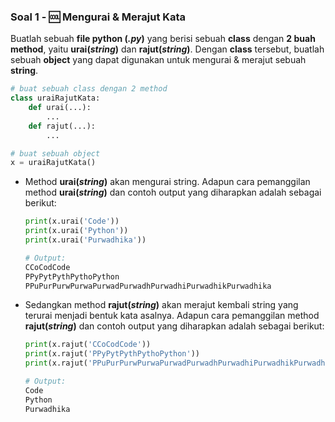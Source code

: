 ### **Soal 1 - 🆒 Mengurai & Merajut Kata**

Buatlah sebuah __file python (*.py*)__ yang berisi sebuah __class__ dengan __2 buah method__, yaitu __urai(*string*)__ dan __rajut(*string*)__. Dengan __class__ tersebut, buatlah sebuah __object__ yang dapat digunakan untuk mengurai & merajut sebuah __string__.

```python
# buat sebuah class dengan 2 method
class uraiRajutKata:
    def urai(...):
        ...
    def rajut(...):
        ...

# buat sebuah object
x = uraiRajutKata()
```

- Method __urai(*string*)__ akan mengurai string. Adapun cara pemanggilan method __urai(*string*)__ dan contoh output yang diharapkan adalah sebagai berikut:

    ```python
    print(x.urai('Code'))
    print(x.urai('Python'))
    print(x.urai('Purwadhika'))

    # Output:
    CCoCodCode
    PPyPytPythPythoPython
    PPuPurPurwPurwaPurwadPurwadhPurwadhiPurwadhikPurwadhika
    ```

- Sedangkan method __rajut(*string*)__ akan merajut kembali string yang terurai menjadi bentuk kata asalnya. Adapun cara pemanggilan method __rajut(*string*)__ dan contoh output yang diharapkan adalah sebagai berikut:

    ```python
    print(x.rajut('CCoCodCode'))
    print(x.rajut('PPyPytPythPythoPython'))
    print(x.rajut('PPuPurPurwPurwaPurwadPurwadhPurwadhiPurwadhikPurwadhika'))
    
    # Output:
    Code
    Python
    Purwadhika
    ```

